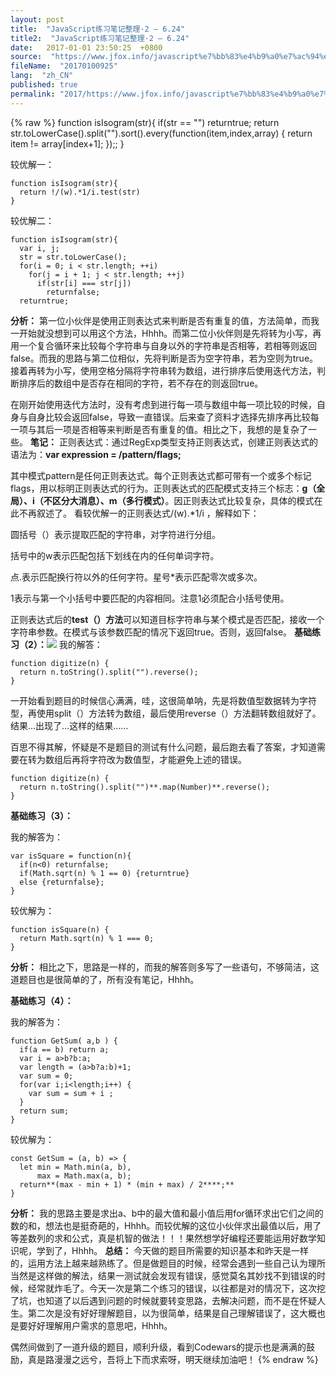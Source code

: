 ```yaml
---
layout: post
title:  "JavaScript练习笔记整理·2 – 6.24"
title2:  "JavaScript练习笔记整理·2 – 6.24"
date:   2017-01-01 23:50:25  +0800
source:  "https://www.jfox.info/javascript%e7%bb%83%e4%b9%a0%e7%ac%94%e8%ae%b0%e6%95%b4%e7%90%86-2-6-24.html"
fileName:  "20170100925"
lang:  "zh_CN"
published: true
permalink: "2017/https://www.jfox.info/javascript%e7%bb%83%e4%b9%a0%e7%ac%94%e8%ae%b0%e6%95%b4%e7%90%86-2-6-24.html"
---
```

{% raw %}
function isIsogram(str){
      if(str == "") returntrue;
      return str.toLowerCase().split("").sort().every(function(item,index,array) {
       return item != array[index+1];
      });; 
    }

 

  较优解一： 
  
  
    function isIsogram(str){
      return !/(w).*1/i.test(str)
    }

较优解二：

    function isIsogram(str){
      var i, j;
      str = str.toLowerCase();
      for(i = 0; i < str.length; ++i)
        for(j = i + 1; j < str.length; ++j)
          if(str[i] === str[j])
            returnfalse;
      returntrue;

**分析：**
第一位小伙伴是使用正则表达式来判断是否有重复的值，方法简单，而我一开始就没想到可以用这个方法，Hhhh。而第二位小伙伴则是先将转为小写，再用一个复合循环来比较每个字符串与自身以外的字符串是否相等，若相等则返回false。而我的思路与第二位相似，先将判断是否为空字符串，若为空则为true。接着再转为小写，使用空格分隔将字符串转为数组，进行排序后使用迭代方法，判断排序后的数组中是否存在相同的字符，若不存在的则返回true。

在刚开始使用迭代方法时，没有考虑到进行每一项与数组中每一项比较的时候，自身与自身比较会返回false，导致一直错误。后来查了资料才选择先排序再比较每一项与其后一项是否相等来判断是否有重复的值。相比之下，我想的是复杂了一些。
**笔记：**
正则表达式：通过RegExp类型支持正则表达式，创建正则表达式的语法为：**var expression = /pattern/flags;**

其中模式pattern是任何正则表达式。每个正则表达式都可带有一个或多个标记flags，用以标明正则表达式的行为。正则表达式的匹配模式支持三个标志：**g（全局）、i（不区分大消息）、m（多行模式）**。因正则表达式比较复杂，具体的模式在此不再叙述了。
 看较优解一的正则表达式/(w).*1/i ，解释如下： 
  
 
   圆括号（）表示提取匹配的字符串，对字符进行分组。 
  
 
   括号中的w表示匹配包括下划线在内的任何单词字符。 
  
 
   点.表示匹配换行符以外的任何字符。星号*表示匹配零次或多次。 
  
 
   1表示与第一个小括号中要匹配的内容相同。注意1必须配合小括号使用。 
  
正则表达式后的**test（）方法**可以知道目标字符串与某个模式是否匹配，接收一个字符串参数。在模式与该参数匹配的情况下返回true。否则，返回false。
**基础练习（2）：**![](/wp-content/uploads/2017/06/1182841-20170624125020007-1417432280.png)
我的解答：

    function digitize(n) {
      return n.toString().split("").reverse();
    }

一开始看到题目的时候信心满满，哇，这很简单呐，先是将数值型数据转为字符型，再使用split（）方法转为数组，最后使用reverse（）方法翻转数组就好了。结果…出现了…这样的结果……

百思不得其解，怀疑是不是题目的测试有什么问题，最后跑去看了答案，才知道需要在转为数组后再将字符改为数值型，才能避免上述的错误。

    function digitize(n) {
      return n.toString().split("")**.map(Number)**.reverse();
    }

**基础练习（3）：**

我的解答为：

    var isSquare = function(n){
      if(n<0) returnfalse;
      if(Math.sqrt(n) % 1 == 0) {returntrue}
      else {returnfalse};
    }

较优解为：

    function isSquare(n) {
      return Math.sqrt(n) % 1 === 0;
    }

**分析：**
相比之下，思路是一样的，而我的解答则多写了一些语句，不够简洁，这道题目也是很简单的了，所有没有笔记，Hhhh。

**基础练习（4）：**

我的解答为：

    function GetSum( a,b ) {
      if(a == b) return a;
      var i = a>b?b:a;
      var length = (a>b?a:b)+1;
      var sum = 0;
      for(var i;i<length;i++) {
        var sum = sum + i ;
      }
      return sum;
    }

较优解为：

    const GetSum = (a, b) => {
      let min = Math.min(a, b),
          max = Math.max(a, b);
      return**(max - min + 1) * (min + max) / 2****;**
    }

**分析：**
我的思路主要是求出a、b中的最大值和最小值后用for循环求出它们之间的数的和，想法也是挺奇葩的，Hhhh。而较优解的这位小伙伴求出最值以后，用了等差数列的求和公式，真是机智的做法！！！果然想学好编程还要能运用好数学知识呢，学到了，Hhhh。
**总结：**
今天做的题目所需要的知识基本和昨天是一样的，运用方法上越来越熟练了。但是做题目的时候，经常会遇到一些自己认为理所当然是这样做的解法，结果一测试就会发现有错误，感觉莫名其妙找不到错误的时候，经常就炸毛了。今天一次是第二个练习的错误，以往都是对的情况下，这次挖了坑，也知道了以后遇到问题的时候就要转变思路，去解决问题，而不是在怀疑人生。第二次是没有好好理解题目，以为很简单，结果是自己理解错误了，这大概也是要好好理解用户需求的意思吧，Hhhh。

偶然间做到了一道升级的题目，顺利升级，看到Codewars的提示也是满满的鼓励，真是路漫漫之远兮，吾将上下而求索呀，明天继续加油吧！
{% endraw %}
